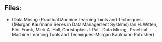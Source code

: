 ## Files:
* [Data Mining : Practical Machine Learning Tools and Techniques] ((Morgan Kaufmann Series in Data Management Systems) Ian H. Witten, Eibe Frank, Mark A. Hall, Christopher J. Pal - Data Mining_ Practical Machine Learning Tools and Techniques-Morgan Kaufmann Publisher)
